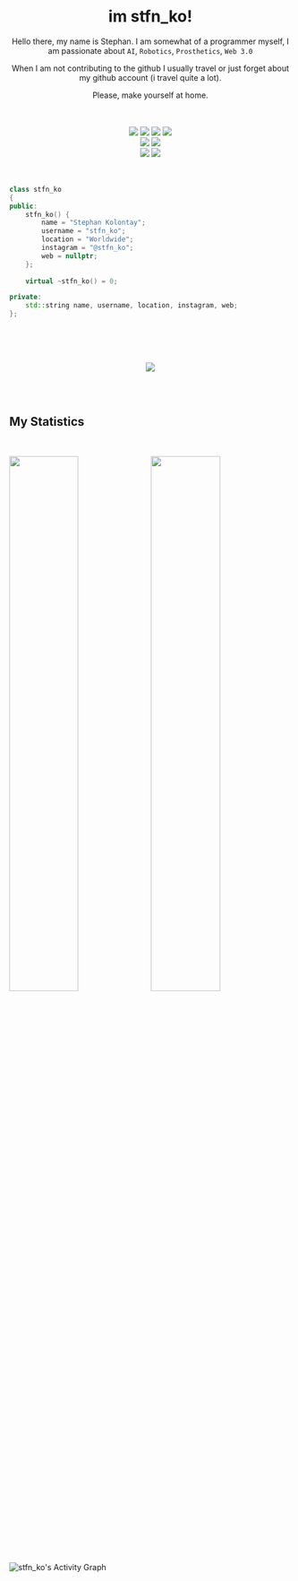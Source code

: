 <h1 align="center">
 <b>im stfn_ko!</b>
</h1>

<p align="center">
Hello there, my name is Stephan. I am somewhat of a programmer myself, I am passionate about  <code>AI</code>, <code>Robotics</code>, <code>Prosthetics</code>, <code>Web 3.0</code>
</ p>
<p align="center">
When I am not contributing to the github I usually travel or just forget about my github account (i travel quite a lot). 
</p>
<p align="center">
Please, make yourself at home. 
</ p>

<br>
<br>
<br>

<div>
  <div align="center">
      <img src="https://img.shields.io/badge/C++-00599C?style=for-the-badge&logo=c%2B%2B&logoColor=00599C&labelColor=282828">
      <img src="https://img.shields.io/badge/Go-00ADD8?style=for-the-badge&logo=go&logoColor=00ADD8&labelColor=282828">
      <img src="https://img.shields.io/badge/JavaScript-F7DF1E?style=for-the-badge&logo=JavaScript&logoColor=F7DF1E&labelColor=282828">
      <img src="https://img.shields.io/badge/-Python-yellow?style=for-the-badge&logo=python&logoColor=yellow&labelColor=282828">
  </div>
  <div align="center">
     <img src="https://img.shields.io/badge/-MongoDb-4EA94B?style=for-the-badge&logo=MongoDb&logoColor=4EA94B&labelColor=282828">  
     <img src="https://img.shields.io/badge/-MySQL-black?style=for-the-badge&logo=MySQL&logoColor=white&labelColor=282828">  
  </div>
  <div align="center">
      <img src="https://img.shields.io/badge/-HTML-red?style=for-the-badge&logo=html5&logoColor=red&labelColor=282828">
      <img src="https://img.shields.io/badge/-CSS-0175C2?style=for-the-badge&logo=css3&logoColor=0175C2&labelColor=282828">
  </div>
</div>

<br>
<br>


```c++
class stfn_ko
{
public:
    stfn_ko() {
        name = "Stephan Kolontay";
        username = "stfn_ko";
        location = "Worldwide";
        instagram = "@stfn_ko";
        web = nullptr;
    };
    
    virtual ~stfn_ko() = 0;

private:
    std::string name, username, location, instagram, web;
};
```

<br>
<br>
<br>


<p align="center">
    <img src="https://spotify-github-readme.vercel.app/api/spotify" />
</p>

<br>
<br>

## My Statistics

<br/>
<p align="left">
  <a>
    <img width="49.5%" src="https://github-readme-stats.vercel.app/api?username=stfn-ko&show_icons=true&theme=radical&hide_border=true" />
    <img width="49.5%" src="https://github-readme-streak-stats.herokuapp.com/?user=stfn-ko&theme=radical&hide_border=true" />
  </a>
</p>
<br>

![stfn_ko's Activity Graph](https://activity-graph.herokuapp.com/graph?username=stfn-ko&custom_title=Stephan's%20Contribution%20Graph&theme=radical&bg_color=141321&hide_border=true&line=fd428d&point=dcc042)
